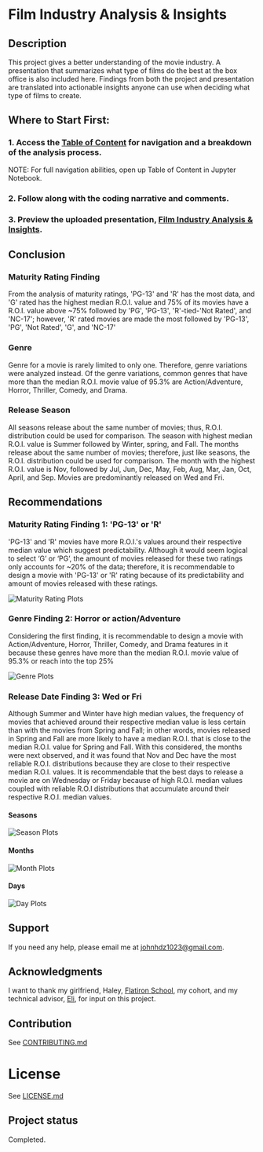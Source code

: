 # Film Industry Analysis & Insights

## Description 
This project gives a better understanding of the movie industry. A presentation that summarizes what type of films do the best at the box office is also included here. Findings from both the project and presentation are translated into actionable insights anyone can use when deciding what type of films to create.


## Where to Start First:

### 1. Access the [Table of Content](https://github.com/JohnPaulHernandezAlcala/Movie_Analysis/blob/master/Table%20of%20Content.ipynb) for navigation and a breakdown of the analysis process.
NOTE: For full navigation abilities, open up Table of Content in Jupyter Notebook.
### 2. Follow along with the coding narrative and comments.
### 3. Preview the uploaded presentation, [Film Industry Analysis & Insights](https://github.com/JohnPaulHernandezAlcala/Movie_Analysis/blob/master/Presentation-Film%20Industry%20Analysis%20%26%20Insights.pdf).

## Conclusion
### Maturity Rating Finding
From the analysis of maturity ratings,  'PG-13' and 'R' has the most data, and 'G' rated has the highest median R.O.I. value and 75% of its movies have a R.O.I. value above ~75% followed by 'PG', 'PG-13', 'R'-tied-'Not Rated', and 'NC-17'; however, 'R' rated movies are made the most followed by 'PG-13', 'PG', 'Not Rated', 'G', and 'NC-17'

### Genre
Genre for a movie is rarely limited to only one. Therefore, genre variations were analyzed instead. Of the genre variations, common genres that have more than the median R.O.I. movie value of 95.3% are Action/Adventure, Horror, Thriller, Comedy, and Drama.

### Release Season
All seasons release about the same number of movies; thus, R.O.I. distribution could be used for comparison. The season with highest median R.O.I. value is Summer followed by Winter, spring, and Fall. The months release about the same number of movies; therefore, just like seasons, the R.O.I. distribution could be used for comparison. The month with the highest R.O.I. value is Nov, followed by Jul, Jun, Dec, May, Feb, Aug, Mar, Jan, Oct, April, and Sep. Movies are predominantly released on Wed and Fri.

## Recommendations
### Maturity Rating Finding 1: 'PG-13' or 'R' 
 'PG-13' and 'R' movies have more R.O.I.'s values around their respective median value which suggest predictability. Although it would seem logical to select ‘G’ or ‘PG’, the amount of movies released for these two ratings only accounts for ~20% of the data; therefore, it is recommendable to design a movie with 'PG-13' or 'R' rating because of its predictability and amount of movies released with these ratings.


![Maturity Rating Plots](https://github.com/JohnPaulHernandezAlcala/Movie_Analysis/blob/master/MaturityRatings.png?raw=true)

### Genre Finding 2:  Horror or action/Adventure 
Considering the first finding, it is recommendable to design a movie with Action/Adventure, Horror, Thriller, Comedy, and Drama features in it because these genres have more than the median R.O.I. movie value of 95.3% or reach into the top 25%

![Genre Plots](https://github.com/JohnPaulHernandezAlcala/Movie_Analysis/blob/master/Genres.png?raw=true)

### Release Date Finding 3: Wed or Fri
Although Summer and Winter have high median values, the frequency of movies that achieved around their respective median value is less certain than with the movies from Spring and Fall; in other words, movies released in Spring and Fall are more likely to have a median R.O.I. that is close to the median R.O.I. value for Spring and Fall.
With this considered, the months were next observed, and it was found that Nov and Dec have the most reliable R.O.I. distributions because they are close to their respective median R.O.I. values. It is recommendable that the best days to release a movie are on Wednesday or Friday because of high R.O.I. median values coupled with reliable R.O.I distributions that accumulate around their respective R.O.I. median values.

#### Seasons
![Season Plots](https://github.com/JohnPaulHernandezAlcala/Movie_Analysis/blob/master/ReleaseSeasons.png?raw=true)


#### Months
![Month Plots](https://github.com/JohnPaulHernandezAlcala/Movie_Analysis/blob/master/ReleaseMonths.png?raw=true)


#### Days
![Day Plots](https://github.com/JohnPaulHernandezAlcala/Movie_Analysis/blob/master/ReleaseDay.png?raw=true)

## Support
If you need any help, please email me at johnhdz1023@gmail.com.

## Acknowledgments
I want to thank my girlfriend, Haley, [Flatiron School](https://flatironschool.com/), my cohort, and my technical advisor, [Eli](http://linkedin.com/in/jacob-eli-thomas-4377037), for input on this project.

## Contribution
See [CONTRIBUTING.md](https://github.com/JohnPaulHernandezAlcala/Movie_Analysis/blob/master/CONTRIBUTING.md)

# License
See [LICENSE.md](https://github.com/JohnPaulHernandezAlcala/Movie_Analysis/blob/master/LICENSE.md)

## Project status
Completed.
